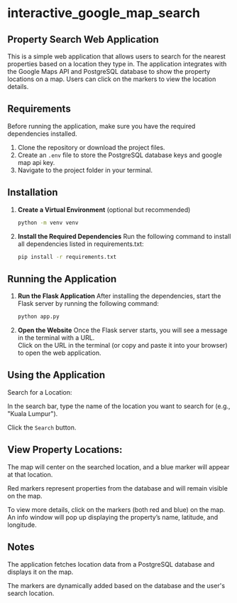 # interactive_google_map_search 

## Property Search Web Application

This is a simple web application that allows users to search for the nearest properties based on a location they type in. The application integrates with the Google Maps API and PostgreSQL database to show the property locations on a map. Users can click on the markers to view the location details.

## Requirements

Before running the application, make sure you have the required dependencies installed.

1. Clone the repository or download the project files.
2. Create an `.env` file to store the PostgreSQL database keys and google map api key. 
3. Navigate to the project folder in your terminal.

## Installation

1. **Create a Virtual Environment** (optional but recommended)
   ```bash
   python -m venv venv

2. **Install the Required Dependencies**
    Run the following command to install all dependencies listed in requirements.txt:
    ```bash
    pip install -r requirements.txt

## Running the Application

1. **Run the Flask Application**
    After installing the dependencies, start the Flask server by running the following command:
    ```bash
    python app.py

2. **Open the Website**
    Once the Flask server starts, you will see a message in the terminal with a URL.  
    Click on the URL in the terminal (or copy and paste it into your browser) to open the web application.

## Using the Application
Search for a Location:

In the search bar, type the name of the location you want to search for (e.g., "Kuala Lumpur").

Click the `Search` button.

## View Property Locations:

The map will center on the searched location, and a blue marker will appear at that location.

Red markers represent properties from the database and will remain visible on the map.

To view more details, click on the markers (both red and blue) on the map. An info window will pop up displaying the property’s name, latitude, and longitude.

## Notes
The application fetches location data from a PostgreSQL database and displays it on the map.

The markers are dynamically added based on the database and the user's search location.
